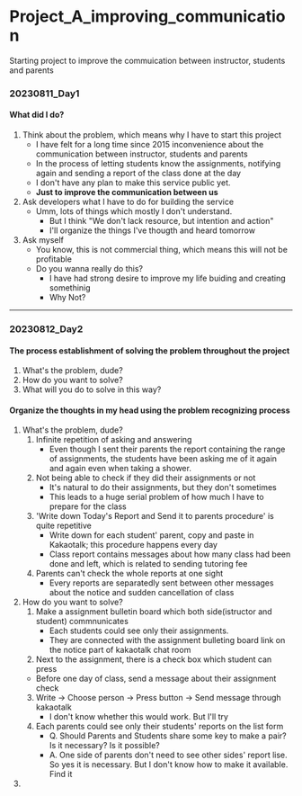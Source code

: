 # Project_A_improving_communication
Starting project to improve the commuication between instructor, students and parents
### 20230811_Day1
#### What did I do?
1. Think about the problem, which means why I have to start this project
   - I have felt for a long time since 2015 inconvenience about the communication between instructor, students and parents
   - In the process of letting students know the assignments, notifying again and sending a report of the class done at the day
   - I don't have any plan to make this service public yet.
   - **Just to improve the communication between us**
2. Ask developers what I have to do for building the service
   - Umm, lots of things which mostly I don't understand.
     - But I think "We don't lack resource, but intention and action"
     - I'll organize the things I've thougth and heard tomorrow
3. Ask myself
   - You know, this is not commercial thing, which means this will not be profitable
   - Do you wanna really do this?
     - I have had strong desire to improve my life buiding and creating somethinig
     - Why Not?
***
### 20230812_Day2
#### The process establishment of solving the problem throughout the project
1. What's the problem, dude?
2. How do you want to solve?
3. What will you do to solve in this way?
	
#### Organize the thoughts in my head using the problem recognizing process
1. What's the problem, dude?
	1) Infinite repetition of asking and answering 
		- Even though I sent their parents the report containing the range of assignments, the students have been asking me of it again and again even when taking a shower.
   2) Not being able to check if they did their assignments or not
		- It's natural to do their assignments, but they don't sometimes
		- This leads to a huge serial problem of how much I have to prepare for the class
   3) 'Write down Today's Report and Send it to parents procedure' is quite repetitive 
      - Write down for each student' parent, copy and paste in Kakaotalk; this procedure happens every day
      - Class report contains messages about how many class had been done and left, which is related to sending tutoring fee
   4) Parents can't check the whole reports at one sight
		- Every reports are separatedly sent between other messages about the notice and sudden cancellation of class
2. How do you want to solve?
	1) Make a assignment bulletin board which both side(istructor and student) commnunicates
		- Each students could see only their assignments.
  		- They are connected with the assignment bulleting board link on the notice part of kakaotalk chat room
   2) Next to the assignment, there is a check box which student can press
   	- Before one day of class, send a message about their assignment check
	3) Write -> Choose person -> Press button -> Send message through kakaotalk
		- I don't know whether this would work. But I'll try
	4) Each parents could see only their students' reports on the list form
		- Q. Should Parents and Students share some key to make a pair? Is it necessary? Is it possible? 
  		- A. One side of parents don't need to see other sides' report lise. So yes it is necessary. But I don't know how to make it available. Find it
3. 
